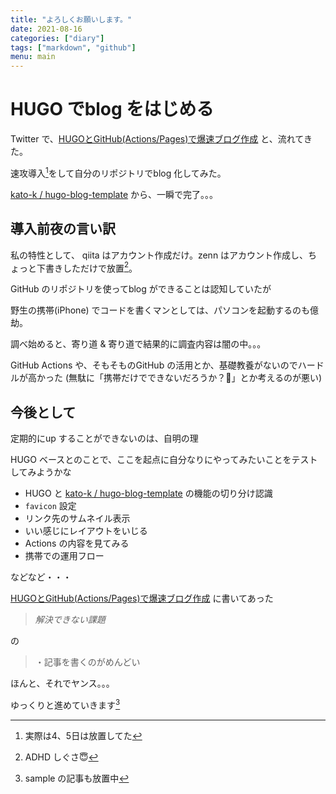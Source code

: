 ```yaml
---
title: "よろしくお願いします。"
date: 2021-08-16
categories: ["diary"]
tags: ["markdown", "github"]
menu: main
---
```


# HUGO でblog をはじめる

Twitter で、[HUGOとGitHub(Actions/Pages)で爆速ブログ作成](https://zenn.dev/kato_k/articles/66531db0c4024d) と、流れてきた。

速攻導入[^1]をして自分のリポジトリでblog 化してみた。


[kato-k / hugo-blog-template](https://github.com/kato-k/hugo-blog-template) から、一瞬で完了。。。



## 導入前夜の言い訳

私の特性として、
qiita はアカウント作成だけ。zenn はアカウント作成し、ちょっと下書きしただけで放置[^2]。



GitHub のリポジトリを使ってblog ができることは認知していたが

野生の携帯(iPhone) でコードを書くマンとしては、パソコンを起動するのも億劫。


調べ始めると、寄り道 & 寄り道で結果的に調査内容は闇の中。。。


GitHub Actions や、そもそものGitHub の活用とか、基礎教養がないのでハードルが高かった
(無駄に「携帯だけでできないだろうか？🤔」とか考えるのが悪い)



## 今後として

定期的にup することができないのは、自明の理


HUGO ベースとのことで、ここを起点に自分なりにやってみたいことをテストしてみようかな

- HUGO と [kato-k / hugo-blog-template](https://github.com/kato-k/hugo-blog-template) の機能の切り分け認識
- `favicon` 設定
- リンク先のサムネイル表示
- いい感じにレイアウトをいじる
- Actions の内容を見てみる
- 携帯での運用フロー


などなど・・・


[HUGOとGitHub(Actions/Pages)で爆速ブログ作成](https://zenn.dev/kato_k/articles/66531db0c4024d) に書いてあった

> *解決できない課題*

の

>   ・記事を書くのがめんどい

ほんと、それでヤンス。。。


ゆっくりと進めていきます[^3]



[^1]: 実際は4、5日は放置してた
[^2]: ADHD しぐさ😇
[^3]: sample の記事も放置中
